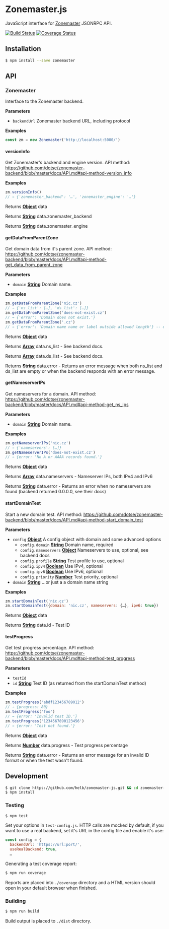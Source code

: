 # Zonemaster.js

JavaScript interface for [Zonemaster](https://github.com/dotse/zonemaster-backend/) JSONRPC API.

[![Build Status](https://travis-ci.org/helb/zonemaster-js.svg?branch=master)](https://travis-ci.org/helb/zonemaster-js)
[![Coverage Status](https://coveralls.io/repos/github/helb/zonemaster-js/badge.svg?branch=master)](https://coveralls.io/github/helb/zonemaster-js?branch=master)

## Installation

```sh
$ npm install --save zonemaster
```

## API

<!-- Generated by documentation.js. Update this documentation by updating the source code. -->

### Zonemaster

Interface to the Zonemaster backend.

**Parameters**

-   `backendUrl`  Zonemaster backend URL, including protocol

**Examples**

```javascript
const zm = new Zonemaster('http://localhost:5000/')
```

#### versionInfo

Get Zonemaster's backend and engine version.
API method: <https://github.com/dotse/zonemaster-backend/blob/master/docs/API.md#api-method-version_info>

**Examples**

```javascript
zm.versionInfo()
// → {'zonemaster_backend': '…', 'zonemaster_engine': '…'}
```

Returns **[Object](https://developer.mozilla.org/en-US/docs/Web/JavaScript/Reference/Global_Objects/Object)** data

Returns **[String](https://developer.mozilla.org/en-US/docs/Web/JavaScript/Reference/Global_Objects/String)** data.zonemaster_backend

Returns **[String](https://developer.mozilla.org/en-US/docs/Web/JavaScript/Reference/Global_Objects/String)** data.zonemaster_engine

#### getDataFromParentZone

Get domain data from it's parent zone.
API method: <https://github.com/dotse/zonemaster-backend/blob/master/docs/API.md#api-method-get_data_from_parent_zone>

**Parameters**

-   `domain` **[String](https://developer.mozilla.org/en-US/docs/Web/JavaScript/Reference/Global_Objects/String)** Domain name.

**Examples**

```javascript
zm.getDataFromParentZone('nic.cz')
// → {'ns_list': […], 'ds_list': […]}
zm.getDataFromParentZone('does-not-exist.cz')
// → {'error': 'Domain does not exist.'}
zm.getDataFromParentZone('.cz')
// → {'error': 'Domain name name or label outside allowed length'} -- error message from backend
```

Returns **[Object](https://developer.mozilla.org/en-US/docs/Web/JavaScript/Reference/Global_Objects/Object)** data

Returns **[Array](https://developer.mozilla.org/en-US/docs/Web/JavaScript/Reference/Global_Objects/Array)** data.ns_list - See backend docs.

Returns **[Array](https://developer.mozilla.org/en-US/docs/Web/JavaScript/Reference/Global_Objects/Array)** data.ds_list - See backend docs.

Returns **[String](https://developer.mozilla.org/en-US/docs/Web/JavaScript/Reference/Global_Objects/String)** data.error   - Returns an error message when both ns_list and ds_list are empty or when the backend responds with an error message.

#### getNameserverIPs

Get nameservers for a domain.
API method: <https://github.com/dotse/zonemaster-backend/blob/master/docs/API.md#api-method-get_ns_ips>

**Parameters**

-   `domain` **[String](https://developer.mozilla.org/en-US/docs/Web/JavaScript/Reference/Global_Objects/String)** Domain name.

**Examples**

```javascript
zm.getNameserverIPs('nic.cz')
// → {'nameservers': […]}
zm.getNameserverIPs('does-not-exist.cz')
// → {error: 'No A or AAAA records found.'}
```

Returns **[Object](https://developer.mozilla.org/en-US/docs/Web/JavaScript/Reference/Global_Objects/Object)** data

Returns **[Array](https://developer.mozilla.org/en-US/docs/Web/JavaScript/Reference/Global_Objects/Array)** data.nameservers - Nameserver IPs, both IPv4 and IPv6

Returns **[String](https://developer.mozilla.org/en-US/docs/Web/JavaScript/Reference/Global_Objects/String)** data.error       - Returns an error when no nameservers are found (backend returned 0.0.0.0, see their docs)

#### startDomainTest

Start a new domain test.
API method: <https://github.com/dotse/zonemaster-backend/blob/master/docs/API.md#api-method-start_domain_test>

**Parameters**

-   `config` **[Object](https://developer.mozilla.org/en-US/docs/Web/JavaScript/Reference/Global_Objects/Object)** A config object with domain and some advanced options
    -   `config.domain` **[String](https://developer.mozilla.org/en-US/docs/Web/JavaScript/Reference/Global_Objects/String)** Domain name, required
    -   `config.nameservers` **[Object](https://developer.mozilla.org/en-US/docs/Web/JavaScript/Reference/Global_Objects/Object)** Nameservers to use, optional, see backend docs
    -   `config.profile` **[String](https://developer.mozilla.org/en-US/docs/Web/JavaScript/Reference/Global_Objects/String)** Test profile to use, optional
    -   `config.ipv4` **[Boolean](https://developer.mozilla.org/en-US/docs/Web/JavaScript/Reference/Global_Objects/Boolean)** Use IPv4, optional
    -   `config.ipv6` **[Boolean](https://developer.mozilla.org/en-US/docs/Web/JavaScript/Reference/Global_Objects/Boolean)** Use IPv6, optional
    -   `config.priority` **[Number](https://developer.mozilla.org/en-US/docs/Web/JavaScript/Reference/Global_Objects/Number)** Test priority, optional
-   `domain` **[String](https://developer.mozilla.org/en-US/docs/Web/JavaScript/Reference/Global_Objects/String)** …or just a a domain name string

**Examples**

```javascript
zm.startDomainTest('nic.cz')
zm.startDomainTest({domain: 'nic.cz', nameservers: {…}, ipv6: true})
```

Returns **[Object](https://developer.mozilla.org/en-US/docs/Web/JavaScript/Reference/Global_Objects/Object)** data

Returns **[String](https://developer.mozilla.org/en-US/docs/Web/JavaScript/Reference/Global_Objects/String)** data.id - Test ID

#### testProgress

Get test progress percentage.
API method: <https://github.com/dotse/zonemaster-backend/blob/master/docs/API.md#api-method-test_progress>

**Parameters**

-   `testId`  
-   `id` **[String](https://developer.mozilla.org/en-US/docs/Web/JavaScript/Reference/Global_Objects/String)** Test ID (as returned from the startDomainTest method)

**Examples**

```javascript
zm.testProgress('abdf123456789012')
// → {progress: 80}
zm.testProgress('foo')
// → {error: 'Invalid test ID.'}
zm.testProgress('1234567890123456')
// → {error: 'Test not found.'}
```

Returns **[Object](https://developer.mozilla.org/en-US/docs/Web/JavaScript/Reference/Global_Objects/Object)** data

Returns **[Number](https://developer.mozilla.org/en-US/docs/Web/JavaScript/Reference/Global_Objects/Number)** data.progress - Test progress percentage

Returns **[String](https://developer.mozilla.org/en-US/docs/Web/JavaScript/Reference/Global_Objects/String)** data.error    - Returns an error message for an invalid ID format or when the test wasn't found.

## Development

```sh
$ git clone https://github.com/helb/zonemaster-js.git && cd zonemaster-js.git
$ npm install
```

### Testing

```sh
$ npm test
```

Set your options in `test-config.js`. HTTP calls are mocked by default, if you want to use a real backend, set it's URL in the config file and enable it's use:

```javascript
const config = {
  backendUrl: 'https://url:port/',
  useRealBackend: true,
  …
```

Generating a test coverage report:

```sh
$ npm run coverage
```

Reports are placed into `./coverage` directory and a HTML version should open in your default browser when finished.

### Building

```sh
$ npm run build
```

Build output is placed to `./dist` directory.
